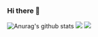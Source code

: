 ### Hi there 👋
![Anurag's github stats](https://github-readme-stats.vercel.app/api?username=askho)
![](https://github-readme-stats.vercel.app/api/top-langs/?username=askho&theme=radical&hide_langs_below=8)
![](https://github-readme-stats.vercel.app/api?username=askho&show_icons=true&theme=radical&count_private=true)
